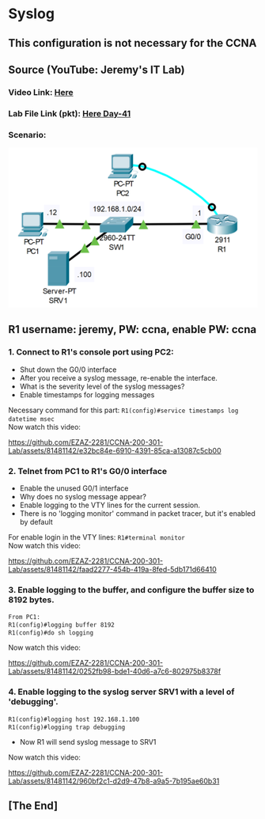 # Syslog 
## This configuration is not necessary for the CCNA
## Source (YouTube: Jeremy's IT Lab)
### Video Link: [Here](https://youtu.be/-R_CYM6Wm-Y?si=vHMuzs_ddpN4poJ_)
### Lab File Link (pkt): [Here Day-41](https://mega.nz/file/L5ZBVZQC#oeBOixC2cMTSjz8o2iEapjxzMUpZjyqcuvMcaM3cPAo)
### Scenario:
![](../images/syslogj.PNG)

## **R1 username: jeremy, PW: ccna, enable PW: ccna**
### **1. Connect to R1's console port using PC2:**
- Shut down the G0/0 interface
- After you receive a syslog message, re-enable the interface.
- What is the severity level of the syslog messages?
- Enable timestamps for logging messages

Necessary command for this part: `R1(config)#service timestamps log datetime msec`  
Now watch this video:  

https://github.com/EZAZ-2281/CCNA-200-301-Lab/assets/81481142/e32bc84e-6910-4391-85ca-a13087c5cb00


### **2. Telnet from PC1 to R1's G0/0 interface**
- Enable the unused G0/1 interface
- Why does no syslog message appear?
- Enable logging to the VTY lines for the current session.
- There is no 'logging monitor' command in packet tracer, but it's enabled by default

For enable login in the VTY lines: `R1#terminal monitor`  
Now watch this video:  

https://github.com/EZAZ-2281/CCNA-200-301-Lab/assets/81481142/faad2277-454b-419a-8fed-5db171d66410

### **3. Enable logging to the buffer, and configure the buffer size to 8192 bytes.**
```
From PC1: 
R1(config)#logging buffer 8192
R1(config)#do sh logging
```
Now watch this video:  

https://github.com/EZAZ-2281/CCNA-200-301-Lab/assets/81481142/0252fb98-bde1-40d6-a7c6-802975b8378f

### **4. Enable logging to the syslog server SRV1 with a level of 'debugging'.**
```
R1(config)#logging host 192.168.1.100
R1(config)#logging trap debugging 
```
- Now R1 will send syslog message to SRV1

Now watch this video:  

https://github.com/EZAZ-2281/CCNA-200-301-Lab/assets/81481142/960bf2c1-d2d9-47b8-a9a5-7b195ae60b31


## **[The End]**